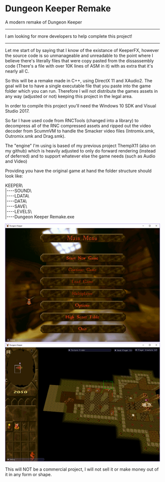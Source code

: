 # Dungeon Keeper Remake
A modern remake of Dungeon Keeper

----------------

I am looking for more developers to help complete this project!

----------------
Let me start of by saying that I know of the existance of KeeperFX, however the source code is so unmanageable and unreadable to the point where I believe there's literally files that were copy pasted from the dissassembly code (There's a file with over 10K lines of ASM in it) with as extra that it's nearly all C.

So this will be a remake made in C++, using DirectX 11 and XAudio2. The goal will be to have a single executable file that you paste into the game folder which you can run. Therefore I will not distribute the games assets in any way (adjusted or not) keeping this project in the legal area.

In order to compile this project you'll need the Windows 10 SDK and Visual Studio 2017.

So far I have used code from RNCTools (changed into a library) to decompress all of the RNC compressed assets and ripped out the video decoder from ScummVM to handle the Smacker video files (Intromix.smk, Outromix.smk and Drag.smk).

The "engine" I'm using is based of my previous project ThempX11 (also on my github) which is heavily adjusted to only do forward rendering (instead of deferred) and to support whatever else the game needs (such as Audio and Video)

Providing you have the original game at hand the folder structure should look like:


KEEPER\\   
|----SOUND\\   
|----LDATA\\   
|----DATA\\   
|----SAVE\\   
|----LEVELS\\   
|----Dungeon Keeper Remake.exe

![Screenshot](https://github.com/Themperror/Dungeon-Keeper-Remake/blob/master/DKImage1.png)
![Screenshot](https://github.com/Themperror/Dungeon-Keeper-Remake/blob/master/DKImage2.png)

This will NOT be a commercial project, I will not sell it or make money out of it in any form or shape.
